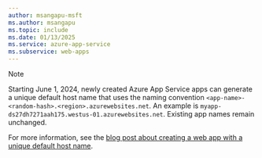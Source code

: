 ```yaml
---
author: msangapu-msft
ms.author: msangapu
ms.topic: include
ms.date: 01/13/2025
ms.service: azure-app-service
ms.subservice: web-apps
---
```


<a name="dnl-note" ></a>

> [!NOTE]
> Starting June 1, 2024, newly created Azure App Service apps can generate a unique default host name that uses the naming convention `<app-name>-<random-hash>.<region>.azurewebsites.net`. An example is `myapp-ds27dh7271aah175.westus-01.azurewebsites.net`. Existing app names remain unchanged.
>
> For more information, see the [blog post about creating a web app with a unique default host name](https://techcommunity.microsoft.com/blog/appsonazureblog/secure-unique-default-hostnames-ga-on-app-service-web-apps-and-public-preview-on/4303571).
